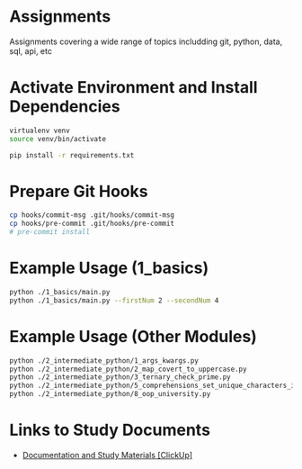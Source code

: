 # Assignments

Assignments covering a wide range of topics includding git, python, data, sql, api, etc

# Activate Environment and Install Dependencies

```bash
virtualenv venv
source venv/bin/activate
```

```bash
pip install -r requirements.txt
```

# Prepare Git Hooks

```bash
cp hooks/commit-msg .git/hooks/commit-msg
cp hooks/pre-commit .git/hooks/pre-commit
# pre-commit install
```

# Example Usage (1_basics)

```bash
python ./1_basics/main.py
python ./1_basics/main.py --firstNum 2 --secondNum 4
```

# Example Usage (Other Modules)

```bash
python ./2_intermediate_python/1_args_kwargs.py
python ./2_intermediate_python/2_map_covert_to_uppercase.py
python ./2_intermediate_python/3_ternary_check_prime.py
python ./2_intermediate_python/5_comprehensions_set_unique_characters_in_words.py
python ./2_intermediate_python/8_oop_university.py

```

# Links to Study Documents

-   [Documentation and Study Materials [ClickUp]](https://doc.clickup.com/9007106573/d/h/8cdv2gd-644/3c68632ef16dd69)
